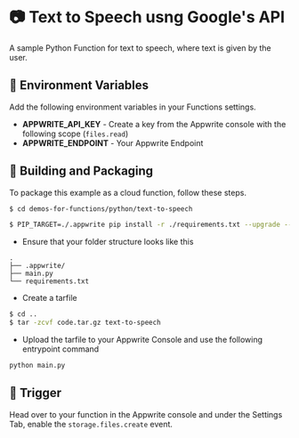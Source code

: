 # 📷 Text to Speech usng Google's API
A sample Python Function for text to speech, where text is given by the user. 

## 📝 Environment Variables
Add the following environment variables in your Functions settings.

* **APPWRITE_API_KEY** - Create a key from the Appwrite console with the following scope (`files.read`)
* **APPWRITE_ENDPOINT** - Your Appwrite Endpoint


## 🚀 Building and Packaging

To package this example as a cloud function, follow these steps.

```bash
$ cd demos-for-functions/python/text-to-speech

$ PIP_TARGET=./.appwrite pip install -r ./requirements.txt --upgrade --ignore-installed
```

* Ensure that your folder structure looks like this 
```
.
├── .appwrite/
├── main.py
└── requirements.txt
```

* Create a tarfile

```bash
$ cd ..
$ tar -zcvf code.tar.gz text-to-speech
```

* Upload the tarfile to your Appwrite Console and use the following entrypoint command

```bash
python main.py
```

## 🎯 Trigger

Head over to your function in the Appwrite console and under the Settings Tab, enable the `storage.files.create` event.